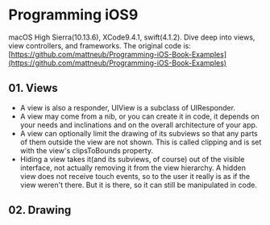  # Programming iOS9
macOS High Sierra(10.13.6), XCode9.4.1, swift(4.1.2).
Dive deep into views, view controllers, and frameworks.
The original code is: [https://github.com/mattneub/Programming-iOS-Book-Examples](https://github.com/mattneub/Programming-iOS-Book-Examples)

## 01. Views
* A view is also a responder, UIView is a subclass of UIResponder. 
* A view may come from a nib, or you can create it in code, it depends on your needs and inclinations and on the overall architecture of your app.
* A view can optionally limit the drawing of its subviews so that any parts of them outside the view are not shown. This is called clipping and is set with the view's clipsToBounds property.
* Hiding a view takes it(and its subviews, of course) out of the visible interface, not actually removing it from the view hierarchy. A hidden view does not receive touch events, so to the user it really is as if the view weren't there. But it is there, so it can still be manipulated in code.  

## 02. Drawing



